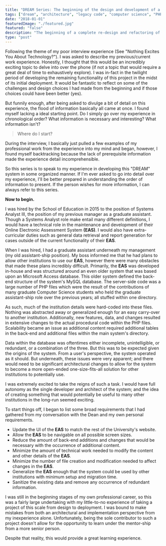 ```yaml
---
title: "DREAM Series: The beginning of the design and development of a complete new system."
tags: ["dream", "architecture", "legacy code", "computer science", "PHP", "MySQL", "jQuery", "LAMP"]
date: "2018-01-01"
featuredImage: "./featured.jpg"
featured: "false"
description: "The beginning of a complete re-design and refactoring of a legacy LAMP system from the ground up."
type: "post"
--- 
```

Following the theme of my poor interview experience (See "Nothing Excites You About Technology?"). I was asked to describe my previous/current work experience.  Honestly, I thought that this would be an incredibly exciting topic to delve into over the phone (if not a topic that would require a great deal of time to exhaustively explore). I was in-fact in the twilight period of developing the remaining functionality of this project in the midst of its initial deployment. It would be fantastic to reflect on some of the challenges and design choices I had made from the beginning and if those choices could have been better (yes).

But funnily enough, after being asked to divulge a bit of detail on this experience, the flood of information basically all came at once. I found myself lacking a ideal starting point. Do I simply go over my experience in chronological order? What information is necessary and interesting? What information isn't?

> Where do I start?

During the interview, I basically just pulled a few examples of my professional work from the experience into my mind and began, however, I found myself backtracking because the lack of prerequisite information made the experience detail incomprehensible. 

So this series is to speak to my experience in developing this "DREAM" system in some organized manner. If I'm ever asked to go into detail over my experience, I'll be better prepared in understanding the order of information to present. If the person wishes for more information, I can always refer to this series.

**Now to begin.**

I was hired by the School of Education in 2015 to the position of Systems Analyst III, the position of my previous manager as a graduate assistant. Though a Systems Analyst role make entail many different definitions, I would have a technical role in the maintenance and development of their Online Electronic Assessment System **(EAS)**. I would also have extra-curricular duties such as general data retrieval and report generation for cases outside of the current functionality of their **EAS**. 

When I was hired, I had a graduate assistant underneath my management (my old assistant-ship position). My boss informed me that he had plans to allow other institutions to use our **EAS**, however there were many obstacles that made these plans incredibly difficult. Primarily, the **EAS** was developed in-house and was structured around an even older system that was based upon an Microsoft Access database. This older system defined the back-end structure of the system's MySQL database. The server-side code was a large number of PHP files which were the result of the contributions of many graduate Computer Science students who held the graduate assistant-ship role over the previous years; all stuffed within one directory.

As such, much of the institution details were hard-coded into these files. Nothing was abstracted away or generalized enough for an easy carry-over to another institution. Additionally, new features, data, and changes resulted in extensive changes to the actual procedural code within the PHP files. Scalability became an issue as additional content required additional tables in the back-end and additional files within the main system's directory.

Data within the database was oftentimes either incomplete, unintelligible, or redundant, or a combination of the three. But this was to be expected given the origins of the system. From a user's perspective, the system operated as it should. But underneath, these issues were very apparent; and there would need to be significant architectural changes to allow for the system to become a more open-ended one-size-fits-all solution for other institutions to potentially use.

I was extremely excited to take the reigns of such a task. I would have full autonomy as the single developer and architect of the system; and the idea of creating something that would potentially be useful to many other institutions in the long-run seemed exciting. 

To start things off, I began to list some broad requirements that I had gathered from my conversation with the Dean and my own personal requirements.

- Update the UI of the **EAS** to match the rest of the University's website.
- Allow the **EAS** to be navigable on all possible screen sizes.
- Reduce the amount of back-end additions and changes that would be necessary with the occurrence of additional content. 
- Minimize the amount of technical work needed to modify the content and other details of the **EAS**.
- Minimize the number of file creation and modification needed to affect changes in the **EAS**.
- Generalize the **EAS** enough that the system could be used by other institutions with minimum setup and migration time.
- Sanitize the existing data and remove any occurrence of redundant information. 

I was still in the beginning stages of my own professional career, so this was a fairly large undertaking with my little-to-no experience of taking a project of this scale from design to deployment. I was bound to make mistakes from both an architectural and implementation perspective from my inexperience alone. Unfortunately, being the sole contributor to such a project doesn't allow for the opportunity to learn under the mentor-ship from a more senior person. 

Despite that reality, this would provide a great learning experience.
<!--stackedit_data:
eyJoaXN0b3J5IjpbLTk4ODcwNjkwNCwtOTQwODI2MjQ0LDczMD
k5ODExNl19
-->
